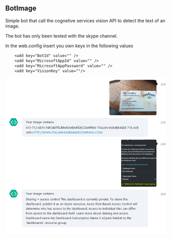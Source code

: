 ﻿## BotImage 

Simple bot that call the cognetive services vision API to detect the text of an image.

The bot has only been tested with the skype channel. 

In the web.config insert you own keys in the following values
```
    <add key="BotId" value="" />
    <add key="MicrosoftAppId" value="" />
    <add key="MicrosoftAppPassword" value="" />
    <add key="VisionKey" value=""/>
```


![screenshot](screenshot.png)

